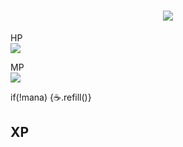 <link rel="stylesheet" href="styles.css">

<h1 align="center">
    <img src="https://readme-typing-svg.herokuapp.com/?font=Sankofa+Display&size=75&center=true&vCenter=true&width=1000&height=70&duration=4000&lines=Hi+I'm+James+O'Kane;+Daring+Developer;Engineering+Extraordinaire" />
</h1>

<span>HP <br>
  <img src="https://geps.dev/progress/30?dangerColor=ef476f">
</span>

<span align="right">MP <br>
  <img src="https://geps.dev/progress/9001?successColor=118ab2">
  <p>if(!mana) {☕️.refill()}</p>
</span>

## XP
